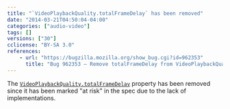 ```yaml
---
title: "`VideoPlaybackQuality.totalFrameDelay` has been removed"
date: "2014-03-21T04:50:04-04:00"
categories: ["audio-video"]
tags: []
versions: ["30"]
cclicense: "BY-SA 3.0"
references:
    - url: "https://bugzilla.mozilla.org/show_bug.cgi?id=962353"
      title: "Bug 962353 – Remove totalFrameDelay from VideoPlaybackQuality"
---
```

The [`VideoPlaybackQuality.totalFrameDelay`](https://developer.mozilla.org/en-US/docs/Web/API/VideoPlaybackQuality.totalFrameDelay) property has been removed since it has been marked "at risk" in the spec due to the lack of implementations.
